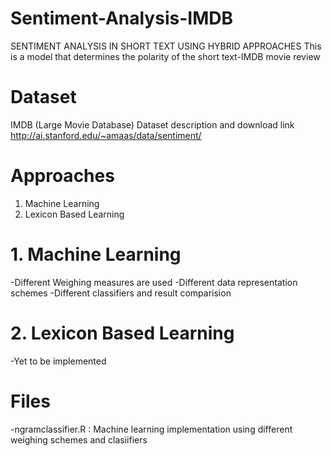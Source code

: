 # Sentiment-Analysis-IMDB
SENTIMENT ANALYSIS IN SHORT TEXT USING HYBRID APPROACHES
This is a model that determines the polarity of the short text-IMDB movie review 

# Dataset 
IMDB (Large Movie Database)
Dataset description and download link http://ai.stanford.edu/~amaas/data/sentiment/

# Approaches
1. Machine Learning
2. Lexicon Based Learning

# 1. Machine Learning
-Different Weighing measures are used
-Different data representation schemes
-Different classifiers and result comparision

# 2. Lexicon Based Learning
-Yet to be implemented

# Files
-ngramclassifier.R : Machine learning implementation using different weighing schemes and clasiifiers
